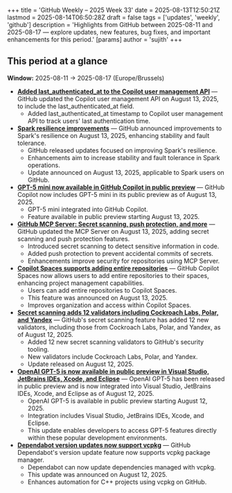 +++
title = 'GitHub Weekly – 2025 Week 33'
date = 2025-08-13T12:50:21Z
lastmod = 2025-08-14T06:50:28Z
draft = false
tags = ['updates', 'weekly', 'github']
description = 'Highlights from GitHub between 2025-08-11 and 2025-08-17 — explore updates, new features, bug fixes, and important enhancements for this period.'
[params]
    author = 'sujith'
+++
## This period at a glance

**Window:** 2025-08-11 → 2025-08-17 (Europe/Brussels)

- **[Added last_authenticated_at to the Copilot user management API](https://github.blog/changelog/2025-08-13-added-last_authenticated_at-to-the-copilot-user-management-api)** — GitHub updated the Copilot user management API on August 13, 2025, to include the last_authenticated_at field.
  - Added last_authenticated_at timestamp to Copilot user management API to track users' last authentication time.
- **[Spark resilience improvements](https://github.blog/changelog/2025-08-13-spark-resilience-improvements)** — GitHub announced improvements to Spark's resilience on August 13, 2025, enhancing stability and fault tolerance.
  - GitHub released updates focused on improving Spark's resilience.
  - Enhancements aim to increase stability and fault tolerance in Spark operations.
  - Update announced on August 13, 2025, applicable to Spark users on GitHub.
- **[GPT-5 mini now available in GitHub Copilot in public preview](https://github.blog/changelog/2025-08-13-gpt-5-mini-now-available-in-github-copilot-in-public-preview)** — GitHub Copilot now includes GPT-5 mini in its public preview as of August 13, 2025.
  - GPT-5 mini integrated into GitHub Copilot.
  - Feature available in public preview starting August 13, 2025.
- **[GitHub MCP Server: Secret scanning, push protection, and more](https://github.blog/changelog/2025-08-13-github-mcp-server-secret-scanning-push-protection-and-more)** — GitHub updated the MCP Server on August 13, 2025, adding secret scanning and push protection features.
  - Introduced secret scanning to detect sensitive information in code.
  - Added push protection to prevent accidental commits of secrets.
  - Enhancements improve security for repositories using MCP Server.
- **[Copilot Spaces supports adding entire repositories](https://github.blog/changelog/2025-08-13-add-repositories-to-spaces)** — GitHub Copilot Spaces now allows users to add entire repositories to their spaces, enhancing project management capabilities.
  - Users can add entire repositories to Copilot Spaces.
  - This feature was announced on August 13, 2025.
  - Improves organization and access within Copilot Spaces.
- **[Secret scanning adds 12 validators including Cockroach Labs, Polar, and Yandex](https://github.blog/changelog/2025-08-12-secret-scanning-adds-12-validators-including-cockroach-labs-polar-and-yandex)** — GitHub's secret scanning feature has added 12 new validators, including those from Cockroach Labs, Polar, and Yandex, as of August 12, 2025.
  - Added 12 new secret scanning validators to GitHub's security tooling.
  - New validators include Cockroach Labs, Polar, and Yandex.
  - Update released on August 12, 2025.
- **[OpenAI GPT-5 is now available in public preview in Visual Studio, JetBrains IDEs, Xcode, and Eclipse](https://github.blog/changelog/2025-08-12-openai-gpt-5-is-now-available-in-public-preview-in-visual-studio-jetbrains-ides-xcode-and-eclipse)** — OpenAI GPT-5 has been released in public preview and is now integrated into Visual Studio, JetBrains IDEs, Xcode, and Eclipse as of August 12, 2025.
  - OpenAI GPT-5 is available in public preview starting August 12, 2025.
  - Integration includes Visual Studio, JetBrains IDEs, Xcode, and Eclipse.
  - This update enables developers to access GPT-5 features directly within these popular development environments.
- **[Dependabot version updates now support vcpkg](https://github.blog/changelog/2025-08-12-dependabot-version-updates-now-support-vcpkg)** — GitHub Dependabot's version update feature now supports vcpkg package manager.
  - Dependabot can now update dependencies managed with vcpkg.
  - This update was announced on August 12, 2025.
  - Enhances automation for C++ projects using vcpkg on GitHub.

